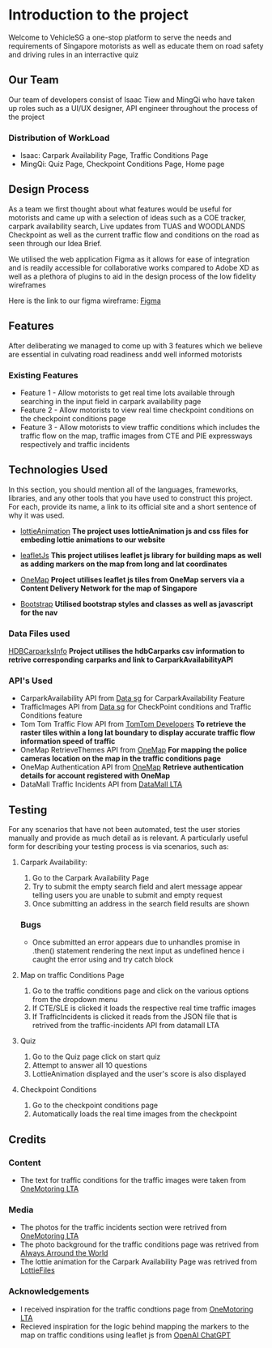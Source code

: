# Introduction to the project
Welcome to VehicleSG a one-stop platform to serve the needs and requirements of Singapore motorists as well as educate them on road safety and driving rules in an interractive quiz

## Our Team
Our team of developers consist of Isaac Tiew and MingQi who have taken up roles such as a UI/UX designer, API engineer throughout the process of the project

### Distribution of WorkLoad
- Isaac: Carpark Availability Page, Traffic Conditions Page
- MingQi: Quiz Page, Checkpoint Conditions Page, Home page
 
## Design Process
 
As a team we first thought about what features would be useful for motorists and came up with a selection of ideas such as a COE tracker, carpark availability search, Live updates
from TUAS and WOODLANDS Checkpoint as well as the current traffic flow and conditions on the road as seen through our Idea Brief. 

We utilised the web application Figma as it allows for ease of integration and is readily accessible for collaborative works compared to Adobe XD as well as a plethora of plugins
to aid in the design process of the low fidelity wireframes

Here is the link to our figma wireframe: [Figma](https://www.figma.com/file/KfDpdyELxdICHP7zi0SLYd/VehicleSG?type=design&node-id=0%3A1&mode=design&t=c263ky6W2egumvHc-1)


## Features

After deliberating we managed to come up with 3 features which we believe are essential in culvating road readiness andd well informed motorists

 
### Existing Features
- Feature 1 - Allow motorists to get real time lots available through searching in the input field in carpark availability page
- Feature 2 - Allow motorists to view real time checkpoint conditions on the checkpoint conditions page
- Feature 3 - Allow motorists to view traffic conditions which includes the traffic flow on the map, traffic images from CTE and PIE expressways respectively and traffic incidents


## Technologies Used

In this section, you should mention all of the languages, frameworks, libraries, and any other tools that you have used to construct this project. For each, provide its name, a link to its official site and a short sentence of why it was used.

- [lottieAnimation](https://lottiefiles.com/)
  **The project uses lottieAnimation js and css files for embeding lottie animations to our website**

- [leafletJs](https://leafletjs.com/)
  **This project utilises leaflet js library for building maps as well as adding markers on the map from long and lat coordinates**

- [OneMap](https://www.onemap.gov.sg/apidocs/)
  **Project utilises leaflet js tiles from OneMap servers via a Content Delivery Network for the map of Singapore**

- [Bootstrap](https://getbootstrap.com/)
  **Utilised bootstrap styles and classes as well as javascript for the nav**

### Data Files used
[HDBCarparksInfo](https://beta.data.gov.sg/datasets/d_23f946fa557947f93a8043bbef41dd09/view)
**Project utilises the hdbCarparks csv information to retrive corresponding carparks and link to CarparkAvailabilityAPI**


### API's Used

- CarparkAvailability API from [Data sg](https://beta.data.gov.sg/collections/85/view) for CarparkAvailability Feature
- TrafficImages API from [Data sg](https://beta.data.gov.sg/collections/354/view) for CheckPoint conditions and Traffic Conditions feature
- Tom Tom Traffic Flow API from [TomTom Developers](https://developer.tomtom.com/traffic-api/documentation/traffic-flow/traffic-flow-service)
  **To retrieve the raster tiles within a long lat boundary to display accurate traffic flow information speed of traffic**
- OneMap RetrieveThemes API from [OneMap](https://www.onemap.gov.sg/apidocs/apidocs/#getAllThemeInfo)
  **For mapping the police cameras location on the map in the traffic conditions page**
- OneMap Authentication API from [OneMap](https://www.onemap.gov.sg/apidocs/apidocs/#getAllThemeInfo)
  **Retrieve authentication details for account registered with OneMap**
- DataMall Traffic Incidents API from [DataMall LTA](https://datamall.lta.gov.sg/content/datamall/en/dynamic-data.html)




## Testing

For any scenarios that have not been automated, test the user stories manually and provide as much detail as is relevant. A particularly useful form for describing your testing process is via scenarios, such as:

1. Carpark Availability:
    1. Go to the Carpark Availability Page
    2. Try to submit the empty search field and alert message appear telling users you are unable to submit and empty request
    3. Once submitting an address in the search field results are shown

    ### Bugs
    - Once submitted an error appears due to unhandles promise in .then() statement rendering the next input as undefined hence i caught the error using and try catch block

 2. Map on traffic Conditions Page
    1. Go to the traffic conditions page and click on the various options from the dropdown menu
    2. If CTE/SLE is clicked it loads the respective real time traffic images
    3. If TrafficIncidents is clicked it reads from the JSON file that is retrived from the traffic-incidents API from datamall LTA

 3. Quiz
    1. Go to the Quiz page click on start quiz
    2. Attempt to answer all 10 questions
    3. LottieAnimation displayed and the user's score is also displayed


 4. Checkpoint Conditions
    1. Go to the checkpoint conditions page
    2. Automatically loads the real time images from the checkpoint
    



## Credits

### Content
- The text for traffic conditions for the traffic images were taken from [OneMotoring LTA](https://onemotoring.lta.gov.sg/content/onemotoring/home/driving/traffic_information/traffic-cameras.html)

### Media
- The photos for the traffic incidents section were retrived from [OneMotoring LTA](https://onemotoring.lta.gov.sg/content/onemotoring/home/driving/traffic_information/traffic-smart.html)
- The photo background for the traffic conditions page was retrived from [Always Arround the World](https://www.google.com/url?sa=i&url=https%3A%2F%2Fwww.alwaysaroundtheworld.com%2Fsingapore%2Fsingapore-skyline%2F&psig=AOvVaw2uFf7YVVgEH0soIM7UbI8P&ust=1707491518335000&source=images&cd=vfe&opi=89978449&ved=0CBUQjhxqFwoTCNi04dyDnIQDFQAAAAAdAAAAABAE)
- The lottie animation for the Carpark Availability Page was retrived from [LottieFiles](https://lottiefiles.com/animations/parking-spots-1JxnjiZoIc)

### Acknowledgements

- I received inspiration for the traffic condtions page from [OneMotoring LTA](https://onemotoring.lta.gov.sg/content/onemotoring/home/driving/traffic_information/traffic-cameras.html)
- Recieved inspiration for the logic behind mapping the markers to the map on traffic conditions using leaflet js from [OpenAI ChatGPT](https://chat.openai.com/c/9b10b3b0-f46e-45a3-989e-5d52ac49b2c4)
